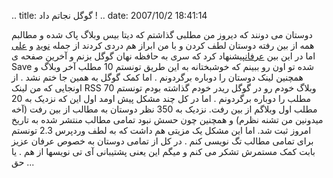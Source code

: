 .. title: گوگل نجاتم داد ! .. date: 2007/10/2 18:41:14

دوستان می دونند که دیروز من مطلبی گذاشتم که دیتا بیس وبلاگ پاک شده و
مطالبم همه از بین رفته دوستان لطف کردن و با من ابراز هم دردی کردند از
جمله [نوید](http://www.asroone.net) و [علی](http://www.p30design.net/)
اما در این بین [عرفان](http://it.myjigi.com/)پیشنهاد کرد که سری به حافظه
نهان گوگل بزنم و آخرین صفحه ی Save شده تو اون رو ببینم که خوشبختانه به
این طریق تونستم 10 مطلب آخر وبلاگ و همچنین لینک دوستان را دوباره
برگردونم . اما کمک گوگل به همین جا ختم نشد . از اونجایی که من لینک RSS
وبلاگ خودم رو در گوگل ریدر خودم گذاشته بودم تونستم 70 مطلب را دوباره
برگردونم . اما در کل چند مشکل پیش اومد اول این که نزدیک به 20 مطلب اول
وبلاگم از بین رفت. نزدیک به 350 نظر دوستان به مطالب از بین رفت (آخه
میدونین من تشنه نظرم) و همچنین چون حسش نبود تمامی مطالب منتشر شده به
تاریخ امروز ثبت شد. اما این مشکل یک مزیتی هم داشت که به لطف وردپرس 2.3
تونستم برای تمامی مطالب تگ نویسی کنم . در کل از تمامی دوستان به خصوص
عرفان عزیز بابت کمک مستمرش تشکر می کنم و میگم این یعنی پشتیبانی آی تی
نویسها از هم . یا حق ...
